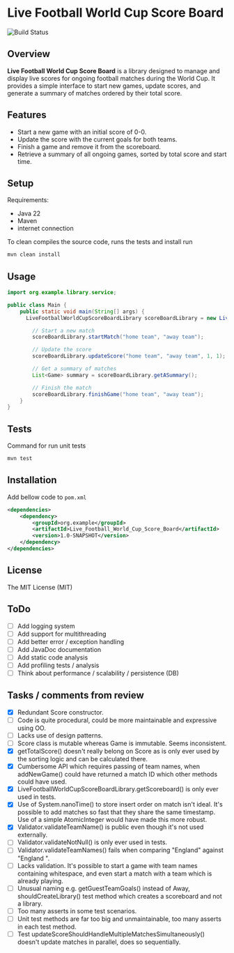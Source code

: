 # Live Football World Cup Score Board

![Build Status](https://github.com/ghost000/Live_Football_World_Cup_Score_Board/actions/workflows/java-ci.yml/badge.svg)

## Overview

**Live Football World Cup Score Board** is a library designed to manage and display live scores for ongoing football matches during the World Cup. It provides a simple interface to start new games, update scores, and generate a summary of matches ordered by their total score.

## Features

- Start a new game with an initial score of 0-0.
- Update the score with the current goals for both teams.
- Finish a game and remove it from the scoreboard.
- Retrieve a summary of all ongoing games, sorted by total score and start time.

## Setup

Requirements:
- Java 22
- Maven
- internet connection

To clean compiles the source code, runs the tests and install run 

```bash
mvn clean install
```

## Usage

```java
import org.example.library.service;

public class Main {
    public static void main(String[] args) {
      LiveFootballWorldCupScoreBoardLibrary scoreBoardLibrary = new LiveFootballWorldCupScoreBoardLibrary();

        // Start a new match
        scoreBoardLibrary.startMatch("home team", "away team");

        // Update the score
        scoreBoardLibrary.updateScore("home team", "away team", 1, 1);

        // Get a summary of matches
        List<Game> summary = scoreBoardLibrary.getASummary();

        // Finish the match
        scoreBoardLibrary.finishGame("home team", "away team");
    }
}
```
## Tests

Command for run unit tests

```bash
mvn test
```

## Installation
Add bellow code to `pom.xml`

```xml
<dependencies>
    <dependency>
        <groupId>org.example</groupId>
        <artifactId>Live_Football_World_Cup_Score_Board</artifactId>
        <version>1.0-SNAPSHOT</version>
    </dependency>
</dependencies>
```


## License
The MIT License (MIT)

## ToDo
- [ ] Add logging system
- [ ] Add support for multithreading
- [ ] Add better error / exception handling
- [ ] Add JavaDoc documentation
- [ ] Add static code analysis
- [ ] Add profiling tests / analysis
- [ ] Think about performance / scalability / persistence (DB)

## Tasks / comments from review
- [x] Redundant Score constructor.
- [ ] Code is quite procedural, could be more maintainable and expressive using OO.
- [ ] Lacks use of design patterns.
- [ ] Score class is mutable whereas Game is immutable. Seems inconsistent. 
- [x] getTotalScore() doesn't really belong on Score as is only ever used by the sorting logic and can be calculated there.
- [x] Cumbersome API which requires passing of team names, when addNewGame() could have returned a match ID which other methods could have used.
- [X] LiveFootballWorldCupScoreBoardLibrary.getScoreboard() is only ever used in tests.
- [X] Use of System.nanoTime() to store insert order on match isn't ideal. It's possible to add matches so fast that they share the same timestamp. Use of a simple AtomicInteger would have made this more robust.
- [X] Validator.validateTeamName() is public even though it's not used externally.
- [ ] Validator.validateNotNull() is only ever used in tests.
- [ ] Validator.validateTeamNames() fails when comparing "England" against "England ".
- [ ] Lacks validation. It's possible to start a game with team names containing whitespace, and even start a match with a team which is already playing.
- [ ] Unusual naming e.g. getGuestTeamGoals() instead of Away, shouldCreateLibrary() test method which creates a scoreboard and not a library.
- [ ] Too many asserts in some test scenarios.
- [ ] Unit test methods are far too big and unmaintainable, too many asserts in each test method.
- [ ] Test updateScoreShouldHandleMultipleMatchesSimultaneously() doesn't update matches in parallel, does so sequentially.